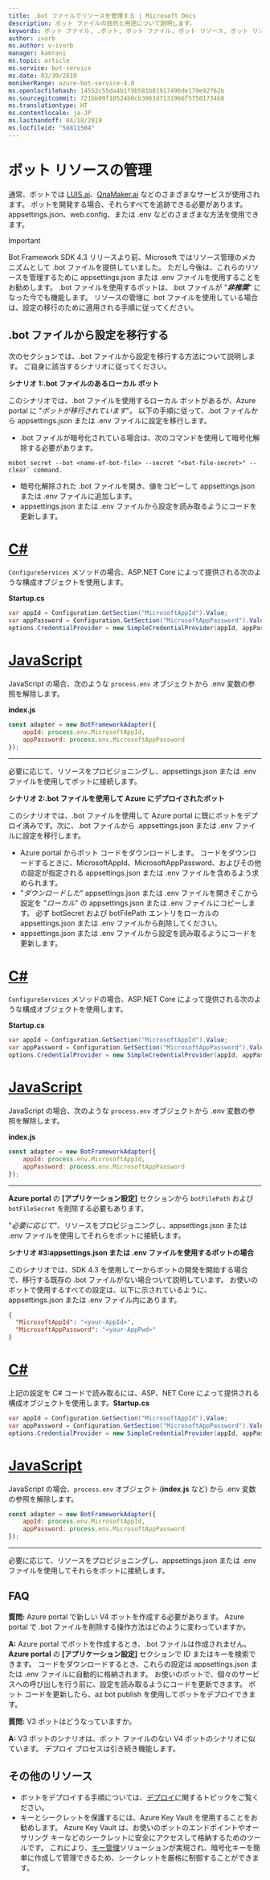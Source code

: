 ```yaml
---
title: .bot ファイルでリソースを管理する | Microsoft Docs
description: ボット ファイルの目的と用途について説明します。
keywords: ボット ファイル, .ボット, ボット ファイル, ボット リソース, ボット リソースの管理
author: ivorb
ms.author: v-ivorb
manager: kamrani
ms.topic: article
ms.service: bot-service
ms.date: 03/30/2019
monikerRange: azure-bot-service-4.0
ms.openlocfilehash: 14552c55da4b1f9b581b81917496de179e92762b
ms.sourcegitcommit: 721bb09f10524b0cb3961d7131966f57501734b8
ms.translationtype: HT
ms.contentlocale: ja-JP
ms.lasthandoff: 04/18/2019
ms.locfileid: "58811504"
---
```

# <a name="manage-bot-resources"></a>ボット リソースの管理

通常、ボットでは [LUIS.ai](https://luis.ai)、[QnaMaker.ai](https://qnamaker.ai) などのさまざまなサービスが使用されます。 ボットを開発する場合、それらすべてを追跡できる必要があります。 appsettings.json、web.config、または .env などのさまざまな方法を使用できます。 

> [!IMPORTANT]
> Bot Framework SDK 4.3 リリースより前、Microsoft ではリソース管理のメカニズムとして .bot ファイルを提供していました。 ただし今後は、これらのリソースを管理するために appsettings.json または .env ファイルを使用することをお勧めします。 .bot ファイルを使用するボットは、.bot ファイルが "**_非推奨_**" になった今でも機能します。 リソースの管理に .bot ファイルを使用している場合は、設定の移行のために適用される手順に従ってください。 

## <a name="migrating-settings-from-bot-file"></a>.bot ファイルから設定を移行する
次のセクションでは、.bot ファイルから設定を移行する方法について説明します。 ご自身に該当するシナリオに従ってください。

**シナリオ 1:.bot ファイルのあるローカル ボット**

このシナリオでは、.bot ファイルを使用するローカル ボットがあるが、Azure portal に "_ボットが移行されています_"。 以下の手順に従って、.bot ファイルから appsettings.json または .env ファイルに設定を移行します。

- .bot ファイルが暗号化されている場合は、次のコマンドを使用して暗号化解除する必要があります。

```cli
msbot secret --bot <name-of-bot-file> --secret "<bot-file-secret>" --clear` command.
```

- 暗号化解除された .bot ファイルを開き、値をコピーして appsettings.json または .env ファイルに追加します。
- appsettings.json または .env ファイルから設定を読み取るようにコードを更新します。

# <a name="ctabcsharp"></a>[C#](#tab/csharp)

`ConfigureServices` メソッドの場合、ASP.NET Core によって提供される次のような構成オブジェクトを使用します。 

**Startup.cs**
```csharp
var appId = Configuration.GetSection("MicrosoftAppId").Value;
var appPassword = Configuration.GetSection("MicrosoftAppPassword").Value;
options.CredentialProvider = new SimpleCredentialProvider(appId, appPassword);
```
# <a name="javascripttabjs"></a>[JavaScript](#tab/js)

JavaScript の場合、次のような `process.env` オブジェクトから .env 変数の参照を解除します。
   
**index.js**

```js
const adapter = new BotFrameworkAdapter({
    appId: process.env.MicrosoftAppId,
    appPassword: process.env.MicrosoftAppPassword
});
```
---

必要に応じて、リソースをプロビジョニングし、appsettings.json または .env ファイルを使用してボットに接続します。

**シナリオ 2:.bot ファイルを使用して Azure にデプロイされたボット**

このシナリオでは、.bot ファイルを使用して Azure portal に既にボットをデプロイ済みです。次に、.bot ファイルから .appsettings.json または .env ファイルに設定を移行します。

- Azure portal からボット コードをダウンロードします。 コードをダウンロードするときに、MicrosoftAppId、MicrosoftAppPassword、およびその他の設定が指定される appsettings.json または .env ファイルを含めるよう求められます。 
- "_ダウンロードした_" appsettings.json または .env ファイルを開きそこから設定を "_ローカル_" の appsettings.json または .env ファイルにコピーします。 必ず botSecret および botFilePath エントリをローカルの appsettings.json または .env ファイルから削除してください。
- appsettings.json または .env ファイルから設定を読み取るようにコードを更新します。

# <a name="ctabcsharp"></a>[C#](#tab/csharp)
`ConfigureServices` メソッドの場合、ASP.NET Core によって提供される次のような構成オブジェクトを使用します。 

**Startup.cs**
```csharp
var appId = Configuration.GetSection("MicrosoftAppId").Value;
var appPassword = Configuration.GetSection("MicrosoftAppPassword").Value;
options.CredentialProvider = new SimpleCredentialProvider(appId, appPassword);
```
# <a name="javascripttabjs"></a>[JavaScript](#tab/js)
JavaScript の場合、次のような `process.env` オブジェクトから .env 変数の参照を解除します。
   
**index.js**

```js
const adapter = new BotFrameworkAdapter({
    appId: process.env.MicrosoftAppId,
    appPassword: process.env.MicrosoftAppPassword
});
```
---

**Azure portal** の **[アプリケーション設定]** セクションから `botFilePath` および `botFileSecret` を削除する必要もあります。

"_必要に応じて_"、リソースをプロビジョニングし、appsettings.json または .env ファイルを使用してそれらをボットに接続します。

**シナリオ #3:appsettings.json または .env ファイルを使用するボットの場合**

このシナリオでは、SDK 4.3 を使用して一からボットの開発を開始する場合で、移行する既存の .bot ファイルがない場合ついて説明しています。 お使いのボットで使用するすべての設定は、以下に示されているように、appsettings.json または .env ファイル内にあります。

```JSON
{
  "MicrosoftAppId": "<your-AppId>",
  "MicrosoftAppPassword": "<your-AppPwd>"
}
```

# <a name="ctabcsharp"></a>[C#](#tab/csharp)

上記の設定を C# コードで読み取るには、ASP、NET Core によって提供される構成オブジェクトを使用します。**Startup.cs**
```csharp
var appId = Configuration.GetSection("MicrosoftAppId").Value;
var appPassword = Configuration.GetSection("MicrosoftAppPassword").Value;
options.CredentialProvider = new SimpleCredentialProvider(appId, appPassword);
```

# <a name="javascripttabjs"></a>[JavaScript](#tab/js)
JavaScript の場合、`process.env` オブジェクト (**index.js** など) から .env 変数の参照を解除します。
```js
const adapter = new BotFrameworkAdapter({
    appId: process.env.MicrosoftAppId,
    appPassword: process.env.MicrosoftAppPassword
});
```

---

必要に応じて、リソースをプロビジョニングし、appsettings.json または .env ファイルを使用してそれらをボットに接続します。


## <a name="faq"></a>FAQ
**質問:** Azure portal で新しい V4 ボットを作成する必要があります。 Azure portal で .bot ファイルを削除する操作方法はどのように変わっていますか。

**A:** Azure portal でボットを作成するとき、.bot ファイルは作成されません。 **Azure portal** の **[アプリケーション設定]** セクションで ID またはキーを検索できます。 コードをダウンロードするとき、これらの設定は appsettings.json または .env ファイルに自動的に格納されます。 お使いのボットで、個々のサービスへの呼び出しを行う前に、設定を読み取るようにコードを更新できます。 ボット コードを更新したら、az bot publish を使用してボットをデプロイできます。

**質問:** V3 ボットはどうなっていますか。

**A:** V3 ボットのシナリオは、ボット ファイルのない V4 ボットのシナリオに似ています。 デプロイ プロセスは引き続き機能します。 

## <a name="additional-resources"></a>その他のリソース
- ボットをデプロイする手順については、[デプロイ](../bot-builder-deploy-az-cli.md)に関するトピックをご覧ください。
- キーとシークレットを保護するには、Azure Key Vault を使用することをお勧めします。 Azure Key Vault は、お使いのボットのエンドポイントやオーサリング キーなどのシークレットに安全にアクセスして格納するためのツールです。 これにより、[キー管理](https://docs.microsoft.com/en-us/azure/key-vault/key-vault-whatis)ソリューションが実現され、暗号化キーを簡単に作成して管理できるため、シークレットを厳格に制御することができます。


<!--

# Manage resources with a .bot file

Bots usually consume lots of different services, such as [LUIS.ai](https://luis.ai) or [QnaMaker.ai](https://qnamaker.ai). When you are developing a bot, there is no uniform place to store the metadata about the services that are in use.  This prevents us from building tooling that looks at a bot as a whole.

To address this problem, we have created a **.bot file** to act as the place to bring all service references together in one place to 
enable tooling.  For example, the Bot Framework Emulator ([V4](https://aka.ms/Emulator-wiki-getting-started)) uses a  .bot file to create a unified view over the connected services your bot consumes.  

With a .bot file, you can register services like:

* **Localhost** local debugger endpoints
* [**Azure Bot Service**](https://azure.microsoft.com/en-us/services/bot-service/) Azure Bot Service registrations.
* [**LUIS.AI**](https://www.luis.ai/) LUIS gives your bot the ability to communicate with people using natural language.. 
* [**QnA Maker**](https://qnamaker.ai/) Build, train and publish a simple question and answer bot based on FAQ URLs, structured documents or editorial content in minutes.
* [**Dispatch**](https://github.com/Microsoft/botbuilder-tools/tree/master/packages/Dispatch) models for dispatching across multiple services.
* [**Azure Application Insights**](https://azure.microsoft.com/en-us/services/application-insights/) for insights and bot analytics.
* [**Azure Blob Storage**](https://azure.microsoft.com/en-us/services/storage/blobs/) for bot state persistence. 
* [**Azure Cosmos DB**](https://azure.microsoft.com/en-us/services/cosmos-db/) - globally distributed, multi-model database service to persist bot state.

Apart from these, your bot might rely on other custom services. You can leverage the [generic service](https://github.com/Microsoft/botbuilder-tools/blob/master/packages/MSBot/docs/add-services.md) capability to connect a generic service configuration.

## When is a .bot file created? 
- If you create a bot using [Azure Bot Service](https://ms.portal.azure.com/#blade/Microsoft_Azure_Marketplace/GalleryResultsListBlade/selectedSubMenuItemId/%7B%22menuItemId%22%3A%22gallery%2FCognitiveServices_MP%2FBotService%22%2C%22resourceGroupId%22%3A%22%22%2C%22resourceGroupLocation%22%3A%22%22%2C%22dontDiscardJourney%22%3Afalse%2C%22launchingContext%22%3A%7B%22source%22%3A%5B%22GalleryFeaturedMenuItemPart%22%5D%2C%22menuItemId%22%3A%22CognitiveServices_MP%22%2C%22subMenuItemId%22%3A%22BotService%22%7D%7D), a .bot file is automatically created for you with list of connected services provisioned. The .bot is encrypted by default.
- If you create a bot using Bot Framework V4 SDK [Template](https://marketplace.visualstudio.com/items?itemName=BotBuilder.botbuilderv4) for Visual Studio or using Bot Builder [Yeoman Generator](https://www.npmjs.com/package/generator-botbuilder), a .bot file is automatically created. No connected services are provisioned in this flow and the bot file is not encrypted.
- If you are starting with [BotBuilder-samples](https://github.com/Microsoft/botbuilder-samples), every sample for Bot Framework V4 SDK includes a .bot file and the .bot file is not encrypted. 
- You can also create a bot file using the [MSBot](https://github.com/Microsoft/botbuilder-tools/blob/master/packages/MSBot/README.md) tool.

## What does a bot file look like? 
Take a look at a sample [.bot](https://github.com/Microsoft/botbuilder-tools/blob/master/packages/MSBot/docs/sample-bot-file.json) file.
To learn about encrypting and decrypting the .bot file, see [Bot Secrets](https://github.com/Microsoft/botbuilder-tools/blob/master/packages/MSBot/docs/bot-file-encryption.md).

## Why do I need a .bot file?

A .bot file is **not** a requirement to build bots with Bot Framework SDK. You can continue to use appsettings.json, web.config, env, 
keyvault or any mechanism you see fit to keep track of service references and keys that your bot depends on. However, to test
the bot using the Emulator, you'll need a .bot file. The good news is that Emulator can create a .bot file for testing. To do that, 
start the Emulator, click on the **create a new bot configuration** link on the Welcome page. In the dialog box that appears, type a **Bot name** and an **Endpoint URL**. Then connect.

The advantages of using .bot file are:
- Provides a standard way of storing resources regardless of the language/platform you use.   
- Bot Framework Emulator and CLI tools rely on and work great with tracking connected services in a consistent format (in a .bot file) 
- Elegant tooling solutions around services creation and management is harder without a well defined schema (.bot file).  


## Using .bot file in your Bot Framework SDK bot

You can use the .bot file to get service configuration information in your bot's code. The BotFramework-Configuration library available 
for [C#](https://www.nuget.org/packages/Microsoft.Bot.Configuration) and [JS](https://www.npmjs.com/package/botframework-config) helps you load a bot file and supports several methods to query and get the appropriate service configuration information.

## Additional resources
Refer to [MSBot](https://github.com/Microsoft/botbuilder-tools/blob/master/packages/MSBot/README.md) readme file for more information on using a bot file.

-->

